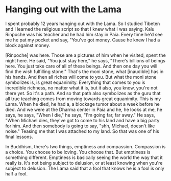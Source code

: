# Hanging out with the Lama

I spent probably 12 years hanging out with the Lama. So I studied Tibeten and I learned the religious script so that I knew what I was saying. Kalu Rinpoche was his teacher and he had him stay in Paia. Every time he'd see me he pat my pocket and say, "You've got money. Cause he knew I had a block against money. 

[Rinpoche] was here. Those are a pictures of him when he visited, spent the night here. He said, "You just stay here," he says, "There's billions of beings here. You just take care of all of these beings. And then one day you will find the wish fulfilling stone." That's the moni stone, what [inaudible] has in his hands. And then all riches will come to you. But what the moni stone symbolizes is, is great equanimity. Everything that comes to you is incredible richness, no matter what it is, but it also, you know, you're not there yet. So it's a path. And so that path also symbolizes as the guru that all true teaching comes from moving towards great equanimity. This is my Lama. When he died, he had a, a blockage tumor about a week before he died. And we were at the Dharma center in Paia and he, he looks at me, he says, he says, "When I die," he says, "I'm going far, far away." He says, "When Michael dies, they've got to come to his land and have a big party for him. And then somebody is going to say, "shh, Michael, doesn't like noise." Teasing me that I was attached to my land. So that was one of his final lessons.

In Buddhism, there's two things, emptiness and compassion. Compassion is a choice. You choose to be loving. You choose that. But emptiness is something different. Emptiness is basically seeing the world the way that it really is. It's not being subject to delusion, or at least knowing when you're subject to delusion. The Lama said that a fool that knows he is a fool is only half a fool.